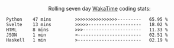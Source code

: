 <!--<p align="center">
  <img width="auto" src ="https://github-readme-stats.vercel.app/api/top-langs/?username=syrkis&layout=compact&hide_border=true&theme=darcula&bg_color=00000000&langs_count=6&hide=jupyter%20notebook,JavaScript,HTML" width = 400>
      <img src ="https://github-readme-streak-stats.herokuapp.com?user=syrkis&theme=darcula&hide_border=true&background=FFFFFF00" width = 400>

</p>-->
<p align="center">Rolling seven day <a href='https://wakatime.com/'> WakaTime</a> coding stats:</p>
<!--START_SECTION:waka-->

```text
Python    47 mins         >>>>>>>>>>>>>>>>---------   65.95 %
Svelte    13 mins         >>>>>--------------------   18.02 %
HTML      8 mins          >>>----------------------   11.33 %
JSON      1 min           >------------------------   02.51 %
Haskell   1 min           >------------------------   02.19 %
```

<!--END_SECTION:waka-->
